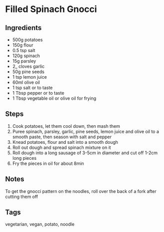 # Filled Spinach Gnocci

## Ingredients

* 500g potatoes 
* 150g flour 
* 0.5 tsp salt
* 120g spinach
* 15g parsley 
* 2_ cloves garlic
* 50g pine seeds
* 1 tsp lemon juice 
* 60ml olive oil 
* 1 tsp salt or to taste
* 1 Tbsp pepper or to taste
* 1 Tbsp vegetable oil or olive oil for frying

## Steps

1. Cook potatoes, let them cool down, then mash them
2. Puree spinach, parsley, garlic, pine seeds, lemon juice and olive oil to a smooth paste, then season with salt and pepper 
3. Knead potatoes, flour and salt into a smooth dough 
4. Roll out dough and spread spinach mixture on it 
5. Roll dough into a long sausage of 3-5cm in diameter and cut off 1-2cm long pieces
6. Fry the pieces in oil for about 8min

## Notes

To get the gnocci pattern on the noodles, roll over the back of a fork after cutting them off 

## Tags
vegetarian, vegan, potato, noodle
